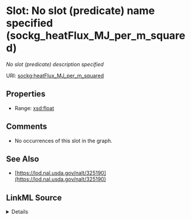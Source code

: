 

# Slot: No slot (predicate) name specified (sockg_heatFlux_MJ_per_m_squared)


_No slot (predicate) description specified_







URI: [sockg:heatFlux_MJ_per_m_squared](https://idir.uta.edu/sockg-ontology/docs/heatFlux_MJ_per_m_squared)



<!-- no inheritance hierarchy -->








## Properties

* Range: [xsd:float](http://www.w3.org/2001/XMLSchema#float)





## Comments

* No occurrences of this slot in the graph.

## See Also

* [https://lod.nal.usda.gov/nalt/325190](https://lod.nal.usda.gov/nalt/325190)



## LinkML Source

<details>

```yaml
name: sockg_heatFlux_MJ_per_m_squared
description: No slot (predicate) description specified
title: No slot (predicate) name specified
comments:
- No occurrences of this slot in the graph.
from_schema: soc-kg
see_also:
- https://lod.nal.usda.gov/nalt/325190
rank: 1000
domain: sockg_SoilPhysicalSample
slot_uri: sockg:heatFlux_MJ_per_m_squared
alias: sockg_heatFlux_MJ_per_m_squared
range: float

```
</details>